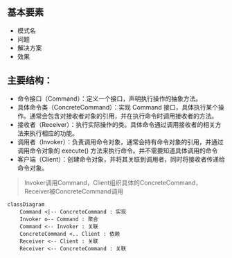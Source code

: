## 基本要素
* 模式名
* 问题
* 解决方案
* 效果

## 主要结构：
* 命令接口（Command）：定义一个接口，声明执行操作的抽象方法。
* 具体命令类（ConcreteCommand）：实现 Command 接口，具体执行某个操作。通常会包含对接收者对象的引用，并在执行命令时调用接收者的方法。
* 接收者（Receiver）：执行实际操作的类。具体命令通过调用接收者的相关方法来执行相应的功能。
* 调用者（Invoker）：负责调用命令对象，通常会持有命令对象的引用，并通过调用命令对象的 execute() 方法来执行命令。并不需要知道具体调用的命令
* 客户端（Client）：创建命令对象，并将其关联到调用者，同时将接收者传递给命令对象。

> Invoker调用Command，Client组织具体的ConcreteCommand，Receiver被ConcreteCommand调用

```mermaid
classDiagram
    Command <|-- ConcreteCommand : 实现
    Invoker o-- Command : 聚合
    Command <-- Invoker : 关联
    ConcreteCommand <.. Client : 依赖
    Receiver <-- Client : 关联
    Receiver <-- ConcreteCommand : 关联
```
